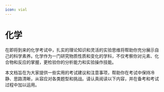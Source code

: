 ```yaml
---
icon: vial
---
```


# 化学

在即将到来的化学考试中，扎实的理论知识和灵活的实验思维将帮助你充分展示自己的科学素养。化学作为一门研究物质性质和变化的学科，不仅考察你对元素、化合物和反应的掌握，更检验你的分析能力和实验操作技能。

本文档旨在为大家提供一些实用的考试建议和注意事项，帮助你在考试中保持冷静、思路清晰，从容应对各类题型和挑战。请认真阅读以下内容，并在备考和考试过程中加以运用。
